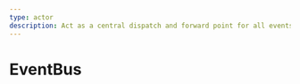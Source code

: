 ```yaml
---
type: actor
description: Act as a central dispatch and forward point for all events in the system
---
```

# EventBus